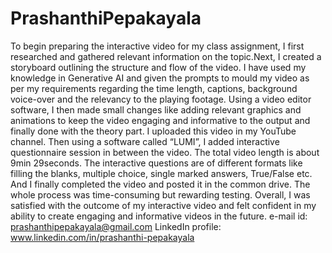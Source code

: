 # PrashanthiPepakayala
To begin preparing the interactive video for my class assignment, I first researched and gathered relevant information on the topic.Next, I created a storyboard outlining the structure and flow of the video.
I have used my knowledge in Generative AI and given the prompts to mould my video as per my requirements regarding the time length, captions, background voice-over and the relevancy to the playing footage. 
Using a video editor software, I then made small changes like adding relevant graphics and animations to keep the video engaging and informative  to the output and finally done with the theory part. 
I uploaded this video in my YouTube channel.
Then using a software called “LUMI”, I added interactive questionnaire session in between the video. The total video length is about 9min 29seconds. The interactive questions are of different formats like filling the blanks, multiple choice, single marked answers, True/False etc. And I finally completed the video and posted it in the common drive.
The whole process was time-consuming but rewarding testing. Overall, I was satisfied with the outcome of my interactive video and felt confident in my ability to create engaging and informative videos in the future.
e-mail id: prashanthipepakayala@gmail.com
LinkedIn profile: www.linkedin.com/in/prashanthi-pepakayala

